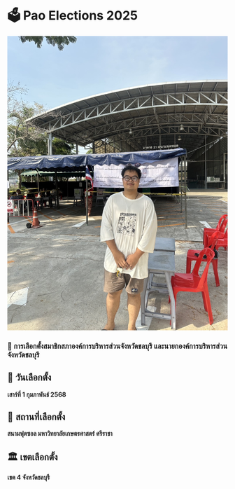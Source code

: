 # 🗳️ **Pao Elections 2025**

![photo](/MyPhoto/paoelection.jpg)

### 📝 การเลือกตั้งสมาชิกสภาองค์การบริหารส่วนจังหวัดชลบุรี และนายกองค์การบริหารส่วนจังหวัดชลบุรี

## 📅 วันเลือกตั้ง
**เสาร์ที่ 1 กุมภาพันธ์ 2568**

## 📍 สถานที่เลือกตั้ง
**สนามฟุตซอล มหาวิทยาลัยเกษตรศาสตร์ ศรีราชา**

## 🏛️ เขตเลือกตั้ง
**เขต 4 จังหวัดชลบุรี**
